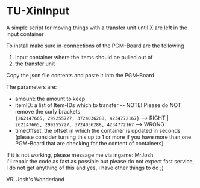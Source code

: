 # TU-XinInput
A simple script for moving things with a transfer unit until X are left in the input container

To install make sure in-connections of the PGM-Board are the following
  1. input container where the items should be pulled out of
  2. the transfer unit

Copy the json file contents and paste it into the PGM-Board

The parameters are:
- amount: the amount to keep
- itemID: a list of Item-IDs which to transfer -- NOTE! Please do NOT remove the curly brackets <br /> `{262147665, 299255727, 3724036288, 4234772167}` --> RIGHT |  `262147665, 299255727, 3724036288, 4234772167` --> WRONG
- timeOffset: the offset in which the container is updated in seconds (please consider turning this up to 1 or more if you have more than one PGM-Board that are checking for the content of containers)

If it is not working, please message me via ingame: MrJosh <br />
I'll repair the code as fast as possible but please do not expect fast service, I do not get anything of this and yes, i have other things to do ;)

VR: Josh's Wonderland
